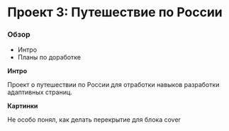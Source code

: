 # Проект 3: Путешествие по России

### Обзор
* Интро
* Планы по доработке

**Интро**

Проект о путешествии по России для отработки навыков разработки адаптивных страниц.

**Картинки**

Не особо понял, как делать перекрытие для блока cover